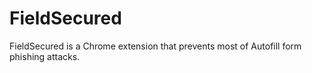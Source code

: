 # FieldSecured
FieldSecured is a Chrome extension that prevents most of Autofill form phishing attacks.
